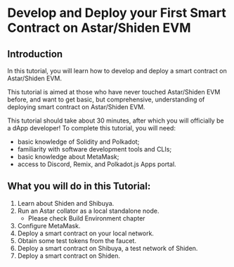 # Develop and Deploy your First Smart Contract on Astar/Shiden EVM

## Introduction

In this tutorial, you will learn how to develop and deploy a smart contract on Astar/Shiden EVM.

This tutorial is aimed at those who have never touched Astar/Shiden EVM before, and want to get basic, but comprehensive, understanding of deploying smart contract on Astar/Shiden EVM.

This tutorial should take about 30 minutes, after which you will officially be a dApp developer! To complete this tutorial, you will need:

- basic knowledge of Solidity and Polkadot;
- familiarity with software development tools and CLIs;
- basic knowledge about MetaMask;
- access to Discord, Remix, and Polkadot.js Apps portal.

## What you will do in this Tutorial:

1. Learn about Shiden and Shibuya.
2. Run an Astar collator as a local standalone node.
   * Please check Build Environment chapter
3. Configure MetaMask.
4. Deploy a smart contract on your local network.
5. Obtain some test tokens from the faucet.
6. Deploy a smart contract on Shibuya, a test network of Shiden.
7. Deploy a smart contract on Shiden.
